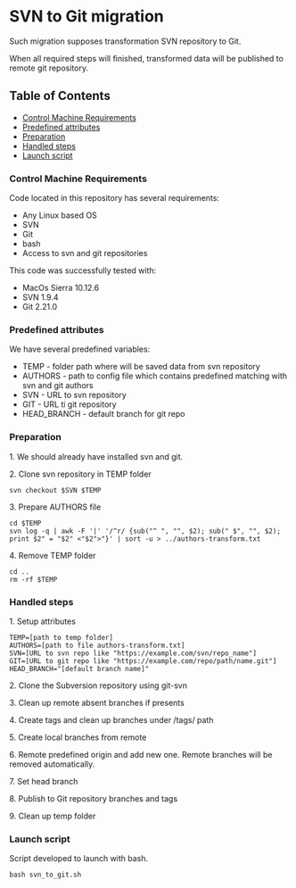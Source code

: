 # SVN to Git migration

Such migration supposes transformation SVN repository to Git. 

When all required steps will finished, transformed data will be published to remote git repository.

## Table of Contents
* [Control Machine Requirements](#control-machine-requirements)
* [Predefined attributes](#predefined-attributes)
* [Preparation](#preparation)
* [Handled steps](#handled-steps)
* [Launch script](#launch-script)

### Control Machine Requirements
Code located in this repository has several requirements:
- Any Linux based OS
- SVN
- Git
- bash
- Access to svn and git repositories

This code was successfully tested with:
- MacOs Sierra 10.12.6
- SVN 1.9.4
- Git 2.21.0

### Predefined attributes
We have several predefined variables:

- TEMP - folder path where will be saved data from svn repository  
- AUTHORS - path to config file which contains predefined matching with svn and git authors   
- SVN - URL to svn repository
- GIT - URL ti git repository
- HEAD_BRANCH - default branch for git repo

### Preparation
1\. We should already have installed svn and git.

2\. Clone svn repository in TEMP folder
```
svn checkout $SVN $TEMP
```
3\. Prepare AUTHORS file
```
cd $TEMP
svn log -q | awk -F '|' '/^r/ {sub("^ ", "", $2); sub(" $", "", $2); print $2" = "$2" <"$2">"}' | sort -u > ../authors-transform.txt
```
4\. Remove TEMP folder
```
cd ..
rm -rf $TEMP
```

### Handled steps
1\. Setup attributes
```
TEMP=[path to temp folder]
AUTHORS=[path to file authors-transform.txt]
SVN=[URL to svn repo like "https://example.com/svn/repo_name"]
GIT=[URL to git repo like "https://example.com/repo/path/name.git"]
HEAD_BRANCH="[default branch name]"
```

2\. Clone the Subversion repository using git-svn

3\. Clean up remote absent branches if presents

4\. Create tags and clean up branches under /tags/ path

5\. Create local branches from remote

6\. Remote predefined origin and add new one. Remote branches will be removed automatically.

7\. Set head branch

8\. Publish to Git repository branches and tags

9\. Clean up temp folder

### Launch script
Script developed to launch with bash.
```
bash svn_to_git.sh
``` 